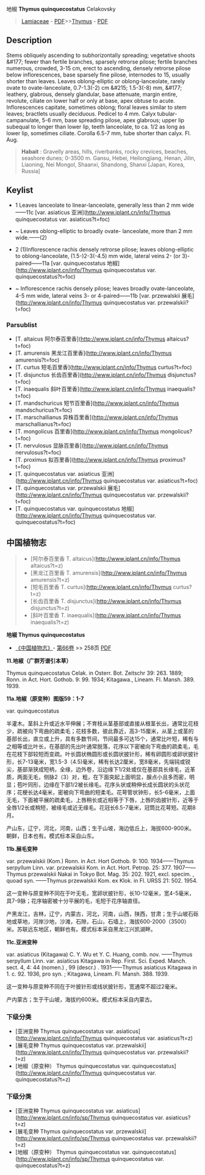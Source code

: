 地椒 **Thymus quinquecostatus** Celakovsky

> [Lamiaceae](http://www.iplant.cn/info/Lamiaceae?t=foc) - [PDF](http://www.iplant.cn/foc/pdf/Lamiaceae.pdf)>>[Thymus](http://www.iplant.cn/info/Thymus?t=foc) - [PDF](http://www.iplant.cn/foc/pdf/Thymus.pdf)

## Description

Stems obliquely ascending to subhorizontally spreading; vegetative shoots &amp;#177; fewer than fertile branches, sparsely retrorse pilose; fertile branches numerous, crowded, 3-15 cm, erect to ascending, densely retrorse pilose below inflorescences, base sparsely fine pilose, internodes to 15, usually shorter than leaves. Leaves oblong-elliptic or oblong-lanceolate, rarely ovate to ovate-lanceolate, 0.7-1.3(-2) cm &amp;#215; 1.5-3(-8) mm, &amp;#177; leathery, glabrous, densely glandular, base attenuate, margin entire, revolute, ciliate on lower half or only at base, apex obtuse to acute. Inflorescences capitate, sometimes oblong; floral leaves similar to stem leaves; bractlets usually deciduous. Pedicel to 4 mm. Calyx tubular-campanulate, 5-6 mm, base spreading pilose, apex glabrous; upper lip subequal to longer than lower lip, teeth lanceolate, to ca. 1/2 as long as lower lip, sometimes ciliate. Corolla 6.5-7 mm, tube shorter than calyx. Fl. Aug.

> **Habait** : 
> Gravelly areas, hills, riverbanks, rocky crevices, beaches, seashore dunes; 0-3500 m. Gansu, Hebei, Heilongjiang, Henan, Jilin, Liaoning, Nei Mongol, Shaanxi, Shandong, Shanxi [Japan, Korea, Russia]

## Keylist

* 1 Leaves lanceolate to linear-lanceolate, generally  less than 2 mm wide——11c [var. asiaticus 亚洲](http://www.iplant.cn/info/Thymus quinquecostatus var. asiaticus?t=foc)
* ~ Leaves oblong-elliptic to broadly ovate- lanceolate, more than 2 mm wide.——(2)

* 2 (1)Inflorescence rachis densely retrorse pilose;  leaves oblong-elliptic to oblong-lanceolate,  (1.5-)2-3(-4.5) mm wide, lateral veins  2- (or 3)-paired——11a [var. quinquecostatus 地椒](http://www.iplant.cn/info/Thymus quinquecostatus var. quinquecostatus?t=foc)
* ~ Inflorescence rachis densely pilose; leaves  broadly ovate-lanceolate, 4-5 mm wide, lateral  veins 3- or 4-paired——11b [var. przewalskii 展毛](http://www.iplant.cn/info/Thymus quinquecostatus var. przewalskii?t=foc)

### Parsublist

* [T.  altaicus  阿尔泰百里香](http://www.iplant.cn/info/Thymus altaicus?t=foc)
* [T.  amurensis  黑龙江百里香](http://www.iplant.cn/info/Thymus amurensis?t=foc)
* [T.  curtus  短毛百里香](http://www.iplant.cn/info/Thymus curtus?t=foc)
* [T.  disjunctus  长齿百里香](http://www.iplant.cn/info/Thymus disjunctus?t=foc)
* [T.  inaequalis  斜叶百里香](http://www.iplant.cn/info/Thymus inaequalis?t=foc)
* [T.  mandschuricus  短节百里香](http://www.iplant.cn/info/Thymus mandschuricus?t=foc)
* [T.  marschallianus  异株百里香](http://www.iplant.cn/info/Thymus marschallianus?t=foc)
* [T.  mongolicus  百里香](http://www.iplant.cn/info/Thymus mongolicus?t=foc)
* [T.  nervulosus  显脉百里香](http://www.iplant.cn/info/Thymus nervulosus?t=foc)
* [T.  proximus  拟百里香](http://www.iplant.cn/info/Thymus proximus?t=foc)
* [T.  quinquecostatus var. asiaticus  亚洲](http://www.iplant.cn/info/Thymus quinquecostatus var. asiaticus?t=foc)
* [T.  quinquecostatus var. przewalskii  展毛](http://www.iplant.cn/info/Thymus quinquecostatus var. przewalskii?t=foc)
* [T.  quinquecostatus var. quinquecostatus  地椒](http://www.iplant.cn/info/Thymus quinquecostatus var. quinquecostatus?t=foc)

## 中国植物志

> * [阿尔泰百里香  T.  altaicus](http://www.iplant.cn/info/Thymus altaicus?t=z)
> * [黑龙江百里香  T.  amurensis](http://www.iplant.cn/info/Thymus amurensis?t=z)
> * [短毛百里香  T.  curtus](http://www.iplant.cn/info/Thymus curtus?t=z)
> * [长齿百里香  T.  disjunctus](http://www.iplant.cn/info/Thymus disjunctus?t=z)
> * [斜叶百里香  T.  inaequalis](http://www.iplant.cn/info/Thymus inaequalis?t=z)

**地椒 Thymus quinquecostatus**

* [《中国植物志》](http://www.iplant.cn/frps)- [第66卷](http://www.iplant.cn/frps/vol/66) >> 258页 [PDF](http://www.iplant.cn/frps/pdf/66/258a.PDF)

**11.地椒（广群芳谱引本草）**

Thymus quinquecostatus Celak. in Osterr. Bot. Zeitschr 39: 263. 1889; Ronn. in Act. Hort. Gothob. 9: 99. 1934; Kitagawa., Lineam. Fl. Mansh. 389. 1939.

**11a.地椒（原变种）图版59：1-7**

var. quinquecostatus

半灌木。茎斜上升或近水平伸展；不育枝从茎基部或直接从根茎长出，通常比花枝少，疏被向下弯曲的疏柔毛；花枝多数，彼此靠近，高3-15厘米，从茎上或茎的基部长出，直立或上升，具有多数节间，节间最多可达15个，通常比叶短，稀有与之相等或比叶长，在基部的先出叶通常脱落，花序以下密被向下弯曲的疏柔毛，毛在花枝下部较短而变疏。叶长圆状椭圆形或长圆状披针形，稀有卵圆形或卵状披针形，长7-13毫米，宽1.5-3（4.5)毫米，稀有长达2厘米，宽8毫米，先端钝或锐尖，基部渐狭成短柄，全缘，边外卷，沿边缘下1/2处或仅在基部具长缘毛，近革质，两面无毛，侧脉2（3）对，粗，在下面突起上面明显，腺点小且多而密，明显；苞叶同形，边缘在下部1/2被长缘毛。花序头状或稍伸长成长圆状的头状花序；花梗长达4毫米，密被向下弯曲的短柔毛。花萼管状钟形，长5-6毫米，上面无毛，下面被平展的疏柔毛，上唇稍长或近相等于下唇，上唇的齿披针形，近等于全唇1/2长或稍短，被缘毛或近无缘毛。花冠长6.5-7毫米，冠筒比花萼短。花期8月。

产山东，辽宁，河北，河南，山西；生于山坡，海边低丘上，海拔600-900米。朝鲜，日本也有。模式标本采自山东。

**11b.展毛变种**

var. przewalskii (Kom.) Ronn. in Act. Hort Gothob. 9: 100. 1934——Thymus serpyllum Linn. var. przewalskii Kom. in Act. Hort. Petrop. 25: 377. 1907——Thymus przewalskii Nakai in Tokyo Bot. Mag. 35: 202. 1921, excl. specim. , quoad syn. ——Thymus przewalskii Kom. ex Klok. in Fl. URSS 21: 502. 1954.

这一变种与原变种不同在于叶无毛，宽卵状披针形，长10-12毫米，宽4-5毫米，具7-9脉；花序轴密被十分平展的毛，毛短于花序轴直径。

产黑龙江，吉林，辽宁，内蒙古，河北，河南，山西，陕西，甘肃；生于山坡石砾地或草地，河岸沙地，沙滩，石隙，石山，石墙上，海拔600-2000（3500）米。苏联远东地区，朝鲜也有。模式标本采自黑龙江兴凯湖畔。

**11c.亚洲变种**

var. asiaticus (Kitagawa) C. Y. Wu et Y. C. Huang, comb. nov. ——Thymus serpyllum Linn. var. asiaticus Kitagawa in Rep. First. Sci. Exped. Manch. sect. 4, 4: 44 (nomen.) , 99 (descr.) . 1931——Thymus asiaticus Kitagawa in 1. c. 92. 1936, pro syn. ; Kitagawa, Lineam. Fl. Mansh. 388. 1939.

这一变种与原变种不同在于叶披针形或线状披针形，宽通常不超过2毫米。

产内蒙古；生于干山坡，海拔约600米。模式标本采自内蒙古。

### 下级分类
* [亚洲变种  Thymus quinquecostatus var. asiaticus](http://www.iplant.cn/info/Thymus quinquecostatus var. asiaticus?t=z)
* [展毛变种  Thymus quinquecostatus var. przewalskii](http://www.iplant.cn/info/Thymus quinquecostatus var. przewalskii?t=z)
* [地椒（原变种）  Thymus quinquecostatus var. quinquecostatus](http://www.iplant.cn/info/Thymus quinquecostatus var. quinquecostatus?t=z)

### 下级分类
* [亚洲变种  Thymus quinquecostatus var. asiaticus](http://www.iplant.cn/info/sp/Thymus quinquecostatus var. asiaticus?t=z)
* [展毛变种  Thymus quinquecostatus var. przewalskii](http://www.iplant.cn/info/sp/Thymus quinquecostatus var. przewalskii?t=z)
* [地椒（原变种）  Thymus quinquecostatus var. quinquecostatus](http://www.iplant.cn/info/sp/Thymus quinquecostatus var. quinquecostatus?t=z)
